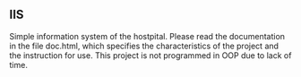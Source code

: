 ## IIS

Simple information system of the hostpital. Please read the documentation in the file doc.html, which specifies the characteristics of the project and the instruction for use. 
This project is not programmed in OOP due to lack of time. 
